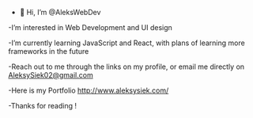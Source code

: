 - 👋 Hi, I’m @AleksWebDev


-I’m interested in Web Development and UI design
  
  
-I’m currently learning JavaScript and React, with plans of learning more frameworks in the future
 
 
-Reach out to me through the links on my profile, or email me directly on AleksySiek02@gmail.com


-Here is my Portfolio http://www.aleksysiek.com/


-Thanks for reading !



